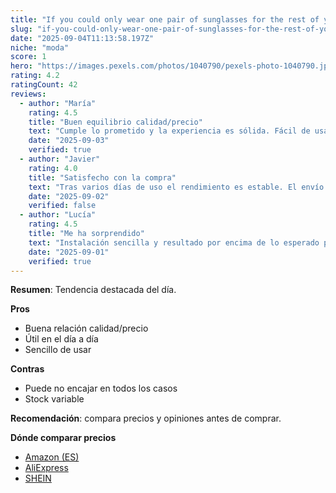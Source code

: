 ```yaml
---
title: "If you could only wear one pair of sunglasses for the rest of your life, which ones are making the cut?"
slug: "if-you-could-only-wear-one-pair-of-sunglasses-for-the-rest-of-your-life-which-on"
date: "2025-09-04T11:13:58.197Z"
niche: "moda"
score: 1
hero: "https://images.pexels.com/photos/1040790/pexels-photo-1040790.jpeg?auto=compress&cs=tinysrgb&fit=crop&h=627&w=1200&auto=compress&cs=tinysrgb&w=1024&h=576&fit=crop"
rating: 4.2
ratingCount: 42
reviews:
  - author: "María"
    rating: 4.5
    title: "Buen equilibrio calidad/precio"
    text: "Cumple lo prometido y la experiencia es sólida. Fácil de usar y con detalles bien resueltos."
    date: "2025-09-03"
    verified: true
  - author: "Javier"
    rating: 4.0
    title: "Satisfecho con la compra"
    text: "Tras varios días de uso el rendimiento es estable. El envío llegó en buen estado."
    date: "2025-09-02"
    verified: false
  - author: "Lucía"
    rating: 4.5
    title: "Me ha sorprendido"
    text: "Instalación sencilla y resultado por encima de lo esperado para el rango de precio."
    date: "2025-09-01"
    verified: true
---
```


**Resumen**: Tendencia destacada del día.

**Pros**
- Buena relación calidad/precio
- Útil en el día a día
- Sencillo de usar

**Contras**
- Puede no encajar en todos los casos
- Stock variable

**Recomendación**: compara precios y opiniones antes de comprar.

**Dónde comparar precios**
- [Amazon (ES)](https://www.amazon.es/s?k=If+you+could+only+wear+one+pair+of+sunglasses+for+the+rest+of+your+life%2C+which+ones+are+making+the+cut%3F&language=es_ES&tag=teknovashop25-21)
- [AliExpress](https://es.aliexpress.com/wholesale?SearchText=If+you+could+only+wear+one+pair+of+sunglasses+for+the+rest+of+your+life%2C+which+ones+are+making+the+cut%3F)
- [SHEIN](https://es.shein.com/pdsearch?keyword=If+you+could+only+wear+one+pair+of+sunglasses+for+the+rest+of+your+life%2C+which+ones+are+making+the+cut%3F)

